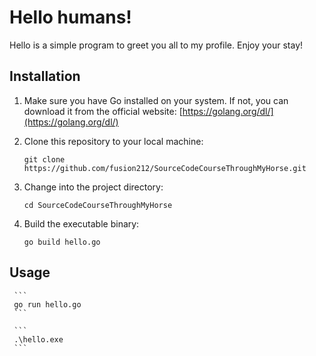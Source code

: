 ﻿# Hello humans!


  Hello is a simple program to greet you all to my profile. Enjoy your stay!

  ## Installation

  1. Make sure you have Go installed on your system. If not, you can download it from the official website: [https://golang.org/dl/](https://golang.org/dl/)

  2. Clone this repository to your local machine:

     ```
     git clone https://github.com/fusion212/SourceCodeCourseThroughMyHorse.git
     ```
  3. Change into the project directory:
     ```
     cd SourceCodeCourseThroughMyHorse
     ```
  4. Build the executable binary:
     ```
     go build hello.go
     ```
     
  ## Usage
  
     ```
     go run hello.go
     ```

     ```
     .\hello.exe
     ```     
